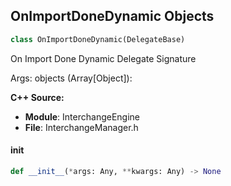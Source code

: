 ## OnImportDoneDynamic Objects

```python
class OnImportDoneDynamic(DelegateBase)
```

On Import Done Dynamic  Delegate Signature

Args:
    objects (Array[Object]):

**C++ Source:**

- **Module**: InterchangeEngine
- **File**: InterchangeManager.h

<a id="unreal.OnImportDoneDynamic.__init__"></a>

#### __init__

```python
def __init__(*args: Any, **kwargs: Any) -> None
```

<a id="unreal.OnObjectImportDoneDynamic"></a>
